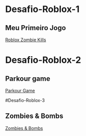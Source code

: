 # Desafio-Roblox-1
## Meu Primeiro Jogo

[Roblox Zombie Kills](https://www.roblox.com/games/12662230544/Zombie-kills)

# Desafio-Roblox-2
## Parkour game

[Parkour Game](https://www.roblox.com/games/12780675837/Parkour-Game-V2)

#Desafio-Roblox-3
## Zombies & Bombs

[Zombies & Bombs](https://www.roblox.com/games/12930779680/Zombies-Bombs)
